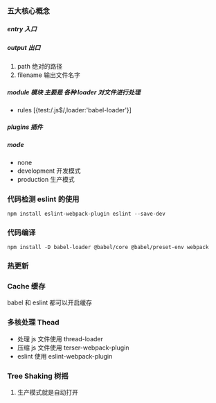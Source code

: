 ### 五大核心概念

##### entry 入口

##### output 出口

1. path 绝对的路径
2. filename 输出文件名字

##### module 模块 主要是 各种 loader 对文件进行处理

- rules [{test:/\.js$/,loader:'babel-loader'}]

##### plugins 插件

##### mode

- none
- development 开发模式
- production 生产模式

### 代码检测 eslint 的使用

`npm install eslint-webpack-plugin eslint --save-dev`

### 代码编译

`npm install -D babel-loader @babel/core @babel/preset-env webpack`

### 热更新

### Cache 缓存

babel 和 eslint 都可以开启缓存

### 多核处理 Thead

- 处理 js 文件使用 thread-loader
- 压缩 js 文件使用 terser-webpack-plugin
- eslint 使用 eslint-webpack-plugin

### Tree Shaking 树摇

1. 生产模式就是自动打开
